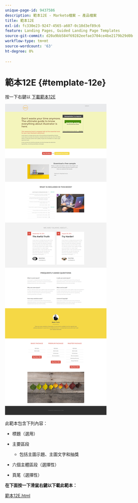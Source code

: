 ```yaml
---
unique-page-id: 9437586
description: 範本12E - Marketo檔案 — 產品檔案
title: 範本12E
exl-id: fc330e23-9247-4565-a607-0c10d3ef89c6
feature: Landing Pages, Guided Landing Page Templates
source-git-commit: d20a9bb584f69282eefae3704ce4be2179b29d0b
workflow-type: tm+mt
source-wordcount: '63'
ht-degree: 0%

---
```


# 範本12E {#template-12e}

按一下右鍵以 [下載範本12E](https://experienceleague.adobe.com/landing/marketo/lp-templates/template-12e.html)

![](assets/image2015-8-4-14-3a45-3a47.png)

此範本包含下列內容：

* 標題（選用）
* 主要區段

   * 包括主圖示題、主圖文字和抽獎

* 六個主體區段（選擇性）
* 頁尾（選擇性）

**在下面按一下滑鼠右鍵以下載此範本：**

[範本12E.html](https://experienceleague.adobe.com/landing/marketo/lp-templates/template-12e.html)
